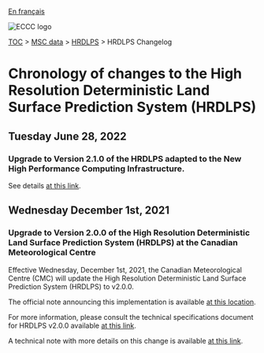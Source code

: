 [En français](changelog_hrdlps_fr.md)

![ECCC logo](../../img_eccc-logo.png)

[TOC](../../readme_en.md) > [MSC data](../readme_en.md) > [HRDLPS](readme_hrdlps_en.md) > HRDLPS Changelog

# Chronology of changes to the High Resolution Deterministic Land Surface Prediction System (HRDLPS)

## Tuesday June 28, 2022

### Upgrade to Version 2.1.0 of the HRDLPS adapted to the New High Performance Computing Infrastructure.

See details [at this link](../changelog_multisystems_en.md).

## Wednesday December 1st, 2021

### Upgrade to Version 2.0.0 of the High Resolution Deterministic Land Surface Prediction System (HRDLPS) at the Canadian Meteorological Centre

Effective Wednesday, December 1st, 2021, the Canadian Meteorological Centre (CMC) will update the High Resolution Deterministic Land Surface Prediction System (HRDLPS) to v2.0.0.


The official note announcing this implementation is available [at this location](https://dd.meteo.gc.ca/doc/genots/2021/11/26/NOCN03_CWAO_262118___50159).

For more information, please consult the technical specifications document for HRDLPS v2.0.0 available [at this link](https://collaboration.cmc.ec.gc.ca/cmc/CMOI/product_guide/docs/tech_specifications/tech_specifications_HRDLPS_2.0.0_e.pdf).

A technical note with more details on this change is available [at this link](https://collaboration.cmc.ec.gc.ca/cmc/CMOI/product_guide/docs/tech_notes/technote_hrdlps-200_e.pdf).


